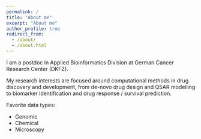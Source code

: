 ```yaml
---
permalink: /
title: "About me"
excerpt: "About me"
author_profile: true
redirect_from: 
  - /about/
  - /about.html
---
```


I am a postdoc in Applied Bioinformatics Division at German Cancer Research Center (DKFZ).

My research interests are focused around computational methods in drug discovery and development, from de-novo drug design and QSAR modelling to biomarker identification and drug response / survival prediction.

Favorite data types:
* Genomic
* Chemical
* Microscopy
